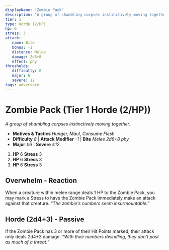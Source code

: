 ```yaml
---
displayName: "Zombie Pack"
description: "A group of shambling corpses instinctively moving together."
tier: 1
type: Horde (2/HP)
hp: 6
stress: 3
attack:
   name: Bite
   bonus: -1
   distance: Melee
   damage: 2d6+8
   effect: phy
thresholds:
   difficulty: 8
   major: 6
   severe: 12
tags: adversary
---
```

# Zombie Pack (Tier 1 Horde (2/HP))
_A group of shambling corpses instinctively moving together._

- **Motives & Tactics** _Hunger, Maul, Consume Flesh_
- **Difficulty** _8_ | **Attack Modifier** _-1_ | **Bite** _Melee 2d6+8 phy_
- **Major** _≥6_ | **Severe** _≥12_

1. **HP** 6
   **Stress** 3
2. **HP** 6
   **Stress** 3
3. **HP** 6
   **Stress** 3

## Overwhelm - Reaction
When a creature within melee range deals 1 HP to the Zombie Pack, you may mark a Stress to have the Zombie Pack immediately make an attack against that creature. _“The zombie's numbers seem insurmountable.”_

## Horde (2d4+3) - Passive
If the Zombie Pack has 3 or more of their Hit Points marked, their attack only deals 2d4+3 damage. _“With their numbers dwindling, they don’t post as much of a threat.”_
